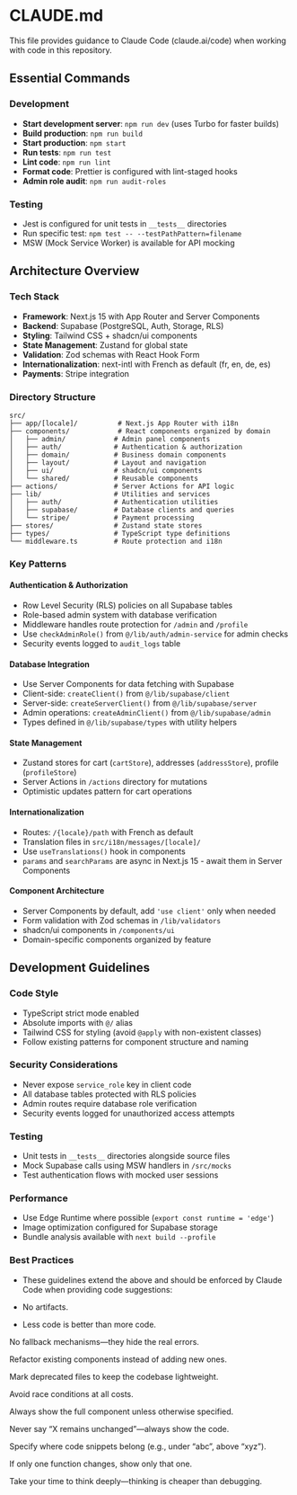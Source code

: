 # CLAUDE.md

This file provides guidance to Claude Code (claude.ai/code) when working with code in this repository.

## Essential Commands

### Development

- **Start development server**: `npm run dev` (uses Turbo for faster builds)
- **Build production**: `npm run build`
- **Start production**: `npm start`
- **Run tests**: `npm run test`
- **Lint code**: `npm run lint`
- **Format code**: Prettier is configured with lint-staged hooks
- **Admin role audit**: `npm run audit-roles`

### Testing

- Jest is configured for unit tests in `__tests__` directories
- Run specific test: `npm test -- --testPathPattern=filename`
- MSW (Mock Service Worker) is available for API mocking

## Architecture Overview

### Tech Stack

- **Framework**: Next.js 15 with App Router and Server Components
- **Backend**: Supabase (PostgreSQL, Auth, Storage, RLS)
- **Styling**: Tailwind CSS + shadcn/ui components
- **State Management**: Zustand for global state
- **Validation**: Zod schemas with React Hook Form
- **Internationalization**: next-intl with French as default (fr, en, de, es)
- **Payments**: Stripe integration

### Directory Structure

```
src/
├── app/[locale]/          # Next.js App Router with i18n
├── components/            # React components organized by domain
│   ├── admin/            # Admin panel components
│   ├── auth/             # Authentication & authorization
│   ├── domain/           # Business domain components
│   ├── layout/           # Layout and navigation
│   ├── ui/               # shadcn/ui components
│   └── shared/           # Reusable components
├── actions/              # Server Actions for API logic
├── lib/                  # Utilities and services
│   ├── auth/             # Authentication utilities
│   ├── supabase/         # Database clients and queries
│   └── stripe/           # Payment processing
├── stores/               # Zustand state stores
├── types/                # TypeScript type definitions
└── middleware.ts         # Route protection and i18n
```

### Key Patterns

#### Authentication & Authorization

- Row Level Security (RLS) policies on all Supabase tables
- Role-based admin system with database verification
- Middleware handles route protection for `/admin` and `/profile`
- Use `checkAdminRole()` from `@/lib/auth/admin-service` for admin checks
- Security events logged to `audit_logs` table

#### Database Integration

- Use Server Components for data fetching with Supabase
- Client-side: `createClient()` from `@/lib/supabase/client`
- Server-side: `createServerClient()` from `@/lib/supabase/server`
- Admin operations: `createAdminClient()` from `@/lib/supabase/admin`
- Types defined in `@/lib/supabase/types` with utility helpers

#### State Management

- Zustand stores for cart (`cartStore`), addresses (`addressStore`), profile (`profileStore`)
- Server Actions in `/actions` directory for mutations
- Optimistic updates pattern for cart operations

#### Internationalization

- Routes: `/{locale}/path` with French as default
- Translation files in `src/i18n/messages/[locale]/`
- Use `useTranslations()` hook in components
- `params` and `searchParams` are async in Next.js 15 - await them in Server Components

#### Component Architecture

- Server Components by default, add `'use client'` only when needed
- Form validation with Zod schemas in `/lib/validators`
- shadcn/ui components in `/components/ui`
- Domain-specific components organized by feature

## Development Guidelines

### Code Style

- TypeScript strict mode enabled
- Absolute imports with `@/` alias
- Tailwind CSS for styling (avoid `@apply` with non-existent classes)
- Follow existing patterns for component structure and naming

### Security Considerations

- Never expose `service_role` key in client code
- All database tables protected with RLS policies
- Admin routes require database role verification
- Security events logged for unauthorized access attempts

### Testing

- Unit tests in `__tests__` directories alongside source files
- Mock Supabase calls using MSW handlers in `/src/mocks`
- Test authentication flows with mocked user sessions

### Performance

- Use Edge Runtime where possible (`export const runtime = 'edge'`)
- Image optimization configured for Supabase storage
- Bundle analysis available with `next build --profile`

### Best Practices

- These guidelines extend the above and should be enforced by Claude Code when providing code suggestions:

- No artifacts.

- Less code is better than more code.

No fallback mechanisms—they hide the real errors.

Refactor existing components instead of adding new ones.

Mark deprecated files to keep the codebase lightweight.

Avoid race conditions at all costs.

Always show the full component unless otherwise specified.

Never say “X remains unchanged”—always show the code.

Specify where code snippets belong (e.g., under “abc”, above “xyz”).

If only one function changes, show only that one.

Take your time to think deeply—thinking is cheaper than debugging.
